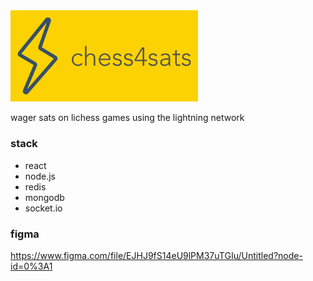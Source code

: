 <img src="client/static/logo-with-background.svg" width="300"/>

wager sats on lichess games using the lightning network

### stack
- react
- node.js
- redis
- mongodb
- socket.io

### figma
<https://www.figma.com/file/EJHJ9fS14eU9lPM37uTGIu/Untitled?node-id=0%3A1>

